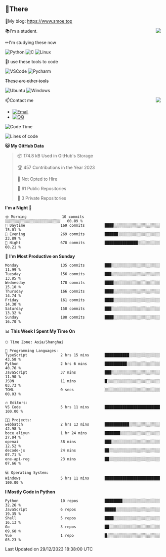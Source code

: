 
## 👏There

📰My blog: https://www.smoe.top

<img align="right" src="https://github-readme-stats.vercel.app/api/top-langs/?username=AkashiCoin"/>


📚I'm a student.

✏I'm studying these now

![Python](https://img.shields.io/badge/-Python-blue?style=flat-square&logo=Python&logoColor=fff)
![C](https://img.shields.io/badge/-C-585858?style=flat-square&logo=C&logoColor=fff)
![Linux](https://img.shields.io/badge/-Linux-black?style=flat-square&logo=Linux&logoColor=fff)

🔨I use these tools to code

![VSCode](https://img.shields.io/badge/-VSCode-blue?style=flat-square&logo=visualstudiocode&logoColor=fff)
![Pycharm](https://img.shields.io/badge/-Pycharm-green?style=flat-square&logo=pycharm&logoColor=fff)

 ~~These are other tools~~

![Ubuntu](https://img.shields.io/badge/-Ubuntu-orange?style=flat-square&logo=Ubuntu&logoColor=fff)
![Windows](https://img.shields.io/badge/-Windows-blue?style=flat-square&logo=Windows&logoColor=fff)

<img align="right" src="https://github-readme-stats.vercel.app/api?username=AkashiCoin" />


📫Contact me

* [![Email](https://img.shields.io/badge/Email-l1040186796@gmail.com-1?style=social&logoColor=fff)](mailto:l1040186796@gmail.com)
* [![QQ](https://img.shields.io/badge/QQ-1040186796-1?style=social&logoColor=fff)](tencent://AddContact/?fromId=45&fromSubId=1&subcmd=all&uin=1040186796&website=www.oicqzone.com)

<!--START_SECTION:waka-->
![Code Time](http://img.shields.io/badge/Code%20Time-1%2C097%20hrs%2013%20mins-blue)

![Lines of code](https://img.shields.io/badge/From%20Hello%20World%20I%27ve%20Written-280.0%20thousand%20lines%20of%20code-blue)

**🐱 My GitHub Data** 

> 📦 174.8 kB Used in GitHub's Storage 
 > 
> 🏆 457 Contributions in the Year 2023
 > 
> 🚫 Not Opted to Hire
 > 
> 📜 61 Public Repositories 
 > 
> 🔑 3 Private Repositories 
 > 
**I'm a Night 🦉** 

```text
🌞 Morning                10 commits          ░░░░░░░░░░░░░░░░░░░░░░░░░   00.89 % 
🌆 Daytime                169 commits         ████░░░░░░░░░░░░░░░░░░░░░   15.01 % 
🌃 Evening                269 commits         ██████░░░░░░░░░░░░░░░░░░░   23.89 % 
🌙 Night                  678 commits         ███████████████░░░░░░░░░░   60.21 % 
```
📅 **I'm Most Productive on Sunday** 

```text
Monday                   135 commits         ███░░░░░░░░░░░░░░░░░░░░░░   11.99 % 
Tuesday                  156 commits         ███░░░░░░░░░░░░░░░░░░░░░░   13.85 % 
Wednesday                170 commits         ████░░░░░░░░░░░░░░░░░░░░░   15.10 % 
Thursday                 166 commits         ████░░░░░░░░░░░░░░░░░░░░░   14.74 % 
Friday                   161 commits         ████░░░░░░░░░░░░░░░░░░░░░   14.30 % 
Saturday                 150 commits         ███░░░░░░░░░░░░░░░░░░░░░░   13.32 % 
Sunday                   188 commits         ████░░░░░░░░░░░░░░░░░░░░░   16.70 % 
```


📊 **This Week I Spent My Time On** 

```text
🕑︎ Time Zone: Asia/Shanghai

💬 Programming Languages: 
TypeScript               2 hrs 15 mins       ███████████░░░░░░░░░░░░░░   43.58 % 
Python                   2 hrs 6 mins        ██████████░░░░░░░░░░░░░░░   40.76 % 
JavaScript               37 mins             ███░░░░░░░░░░░░░░░░░░░░░░   11.90 % 
JSON                     11 mins             █░░░░░░░░░░░░░░░░░░░░░░░░   03.73 % 
TOML                     0 secs              ░░░░░░░░░░░░░░░░░░░░░░░░░   00.03 % 

🔥 Editors: 
VS Code                  5 hrs 11 mins       █████████████████████████   100.00 % 

🐱‍💻 Projects: 
webbatch                 2 hrs 13 mins       ███████████░░░░░░░░░░░░░░   42.98 % 
boce_aliyun              1 hr 24 mins        ███████░░░░░░░░░░░░░░░░░░   27.04 % 
openai                   38 mins             ███░░░░░░░░░░░░░░░░░░░░░░   12.52 % 
decode-js                24 mins             ██░░░░░░░░░░░░░░░░░░░░░░░   07.71 % 
one-api-reg              23 mins             ██░░░░░░░░░░░░░░░░░░░░░░░   07.66 % 

💻 Operating System: 
Windows                  5 hrs 11 mins       █████████████████████████   100.00 % 
```

**I Mostly Code in Python** 

```text
Python                   10 repos            ████████░░░░░░░░░░░░░░░░░   32.26 % 
JavaScript               6 repos             █████░░░░░░░░░░░░░░░░░░░░   19.35 % 
Shell                    5 repos             ████░░░░░░░░░░░░░░░░░░░░░   16.13 % 
Go                       3 repos             ██░░░░░░░░░░░░░░░░░░░░░░░   09.68 % 
Vue                      1 repo              █░░░░░░░░░░░░░░░░░░░░░░░░   03.23 % 
```




 Last Updated on 29/12/2023 18:38:00 UTC
<!--END_SECTION:waka-->
